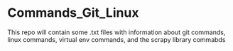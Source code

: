 # Commands_Git_Linux
This repo will contain some .txt files with information about git commands, linux commands, virtual env commands, and the scrapy library commabds
